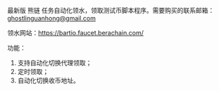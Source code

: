 
最新版 熊链 任务自动化领水，领取测试币脚本程序。需要购买的联系邮箱：ghostlinguanhong@gmail.com

领水网站：https://bartio.faucet.berachain.com/

功能：
1. 支持自动化切换代理领取；
2. 定时领取；
3. 自动化切换收币地址。

